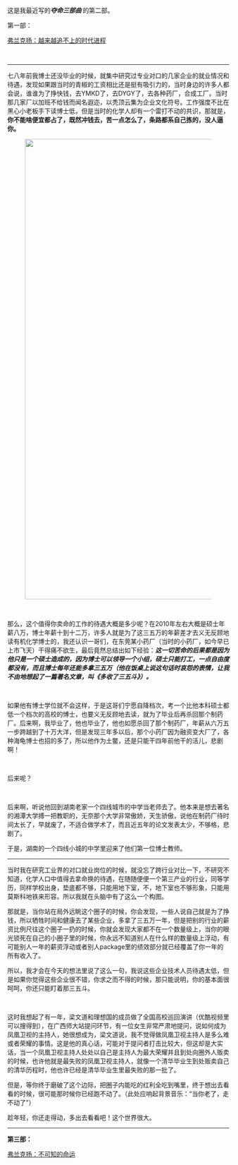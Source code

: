 <p>这是我最近写的<i><b>夺命三部曲 </b></i>的第二部。</p><p>第一部：</p><a href="https://zhuanlan.zhihu.com/p/37661759" data-draft-node="block" data-draft-type="link-card" data-image="https://pic1.zhimg.com/v2-68a921386952c25e54fef6bcba24e438_180x120.jpg" data-image-width="1912" data-image-height="665" class="internal">弗兰克扬：越来越追不上的时代进程</a><p class="ztext-empty-paragraph"><br/></p><hr/><p>七八年前我博士还没毕业的时候，就集中研究过专业对口的几家企业的就业情况和待遇，发现如果跟当时的青椒的工资相比还是挺有吸引力的，当时身边的许多人都会说，谁谁为了挣快钱，去YMKD了，去DYGY了，去各种药厂，合成工厂。当时那几家厂以加班不给钱而闻名遐迩，以秃顶云集为企业文化符号。工作强度不比在黑心小老板手下读博士低，但是当时的化学人却有一个雷打不动的共识，那就是，<b>你不能啥便宜都占了，既然冲钱去，苦一点怎么了，条路都系自己拣的，没人逼你。</b></p><figure data-size="normal"><img src="https://pic4.zhimg.com/v2-cfeb1a0ebaf4dd489fab792803fb607f_b.jpg" data-caption="" data-size="normal" data-rawwidth="1043" data-rawheight="586" class="origin_image zh-lightbox-thumb" width="1043" data-original="https://pic4.zhimg.com/v2-cfeb1a0ebaf4dd489fab792803fb607f_r.jpg"/></figure><p class="ztext-empty-paragraph"><br/></p><p>那么，这个值得你卖命的工作的待遇大概是多少呢？在2010年左右大概是硕士年薪八万，博士年薪十到十二万，许多人就是为了这三五万的年薪差才去义无反顾地读有机化学博士的，我还认识一哥们，在东莞某小药厂（当时的小药厂，如今早已上市飞天）干得痛不欲生，最后竟然总结出如下经验：<i><b>这一切苦命的后果都是因为他只是一个硕士造成的，因为博士可以领导一个小组，硕士只能打工，一点自由度都没有，而且博士每年还能多拿三五万（他在饭桌上说这句话时哀怨的表情，让我不由地想起了一篇著名文章，叫《多收了三五斗》）。</b></i></p><p class="ztext-empty-paragraph"><br/></p><p>如果他有博士学位就不会这样，于是这哥们宁愿自降档次，考一个比他本科硕士都低一个档次的高校的博士，也要义无反顾地去读，就为了毕业后再杀回那个制药厂。后来啊，我毕业了，他也毕业了，他也如愿杀回了那个制药厂，年薪从六万五一步跨越到了十万大洋，但是发现三年多以后，那个小药厂因为融资变大厂了，各种海龟博士也招的多了，所以他作为土鳖，还是只能干四年前他干的活儿，悲剧啊！</p><p class="ztext-empty-paragraph"><br/></p><p>后来呢？</p><p class="ztext-empty-paragraph"><br/></p><p>后来啊，听说他回到湖南老家一个四线城市的中学当老师去了。他本来是想去著名的湘潭大学搏一把教职的，无奈那个大学非常傲娇，天生骄傲，说他在制药厂待时间太长了，早就废了，不适合做学术了，而且近五年的论文发表太少，不够格，悲剧了。</p><p>于是，湖南的一个四线小城的中学里迎来了他们第一位博士教师。</p><hr/><p>当时我在研究工业界的对口就业岗位的时候，就没忘了跨行业对比一下，不研究不知道，化学人口中值得去拿命换的待遇，在随随便便一个第三产业的行业，同等学历，同样学校出身，垫底都不够，只能用地下室，不，地下室也不够形象，只能用莫斯科地铁来形容。所以我就在头脑中有了这么一个构图。</p><p>那就是，当你站在局外远眺这个圈子的时候，你会发现，一些人说自己就是为了挣钱，所以牺牲时间和健康去了某些企业，多拿了三五万一年，但是把别的行业的薪资比例尺往这个圈子一扔的时候，你就会发现大家都不在一个数量级上，当你的眼光锁死在自己的小圈子里的时候，你永远不知道别人在什么样的数量级上浮动，有可能别人一年的薪资浮动或者别人package里的绩效部分就已经覆盖了你一年的所有收入了。</p><p>所以，我才会在今天的想法里说了这么一句，我说这些企业技术人员待遇太低，但是如果你觉得这些企业很不错，你求之而不得的时候，那只能说明，你的基本面很呵呵，你还只能盯着那三五斗。</p><p class="ztext-empty-paragraph"><br/></p><p>这时我想起了有一年，梁文道和理想国的成员做了全国高校巡回演讲（优酷视频里可以搜得到），在广西师大站提问环节，有一位女生非常严肃地提问，说如何成为凤凰卫视的主持人，她很想成为，梁文道说，我不觉得做凤凰卫视主持人是多么难或者荣耀的事情。这是他的真心话，可能对于提问者打击比较大，但这却是大实话，当一个凤凰卫视主持人处处以自己是主持人为最大荣耀并且到处向圈外人贩卖的时候，也许他就是最失败的凤凰卫视主持人，就像一个清华毕业生到处贩卖自己的清华历程时，他也许已经是清华毕业生里最失败的那一批了。</p><p>但是，等你终于磨破了这个边际，把圈子内能吃的红利全吃到嘴里，终于想出去看看的时候，很可能那时候你已经跑不动了。（此处应响起背景音乐：“当你老了，走不动了”）</p><p>趁年轻，你还走得动，多出去看看吧！这个世界很大。</p><hr/><p><b>第三部：</b></p><a href="https://zhuanlan.zhihu.com/p/37890851" data-draft-node="block" data-draft-type="link-card" data-image="https://pic3.zhimg.com/v2-d5edfbc3812ea49c32d462472c173a76_180x120.jpg" data-image-width="1280" data-image-height="720" class="internal">弗兰克扬：不可知的命运</a><p></p><p></p>